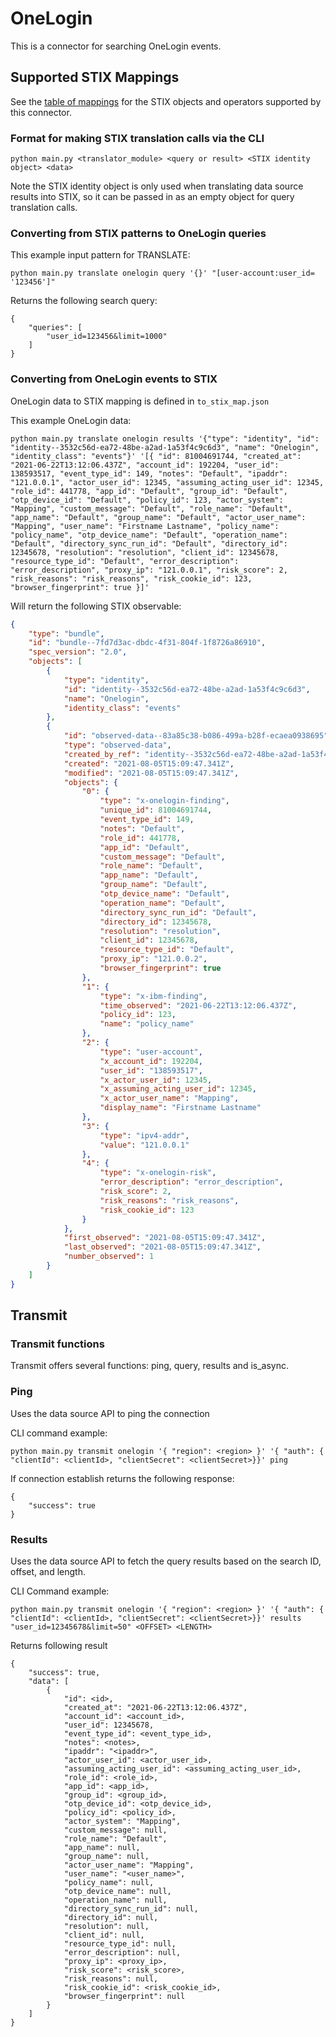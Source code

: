# OneLogin

This is a connector for searching OneLogin events. 

## Supported STIX Mappings

See the [table of mappings](onelogin_supported_stix.md) for the STIX objects and operators supported by this connector.

### Format for making STIX translation calls via the CLI

`python main.py <translator_module> <query or result> <STIX identity object> <data>`

Note the STIX identity object is only used when translating data source results into STIX, so it can be passed in as an empty object for query translation calls.

### Converting from STIX patterns to OneLogin queries

This example input pattern for TRANSLATE:

`python main.py translate onelogin query '{}' "[user-account:user_id= '123456']"`

Returns the following search query:

```
{
    "queries": [
        "user_id=123456&limit=1000"
    ]
}
```

### Converting from OneLogin events to STIX

OneLogin data to STIX mapping is defined in `to_stix_map.json`

This example OneLogin data:

`python main.py translate onelogin results '{"type": "identity", "id": "identity--3532c56d-ea72-48be-a2ad-1a53f4c9c6d3", "name": "Onelogin", "identity_class": "events"}' '[{
            "id": 81004691744,
            "created_at": "2021-06-22T13:12:06.437Z",
            "account_id": 192204,
            "user_id": 138593517,
            "event_type_id": 149,
            "notes": "Default",
            "ipaddr": "121.0.0.1",
            "actor_user_id": 12345,
            "assuming_acting_user_id": 12345,
            "role_id": 441778,
            "app_id": "Default",
            "group_id": "Default",
            "otp_device_id": "Default",
            "policy_id": 123,
            "actor_system": "Mapping",
            "custom_message": "Default",
            "role_name": "Default",
            "app_name": "Default",
            "group_name": "Default",
            "actor_user_name": "Mapping",
            "user_name": "Firstname Lastname",
            "policy_name": "policy_name",
            "otp_device_name": "Default",
            "operation_name": "Default",
            "directory_sync_run_id": "Default",
            "directory_id": 12345678,
            "resolution": "resolution",
            "client_id": 12345678,
            "resource_type_id": "Default",
            "error_description": "error_description",
            "proxy_ip": "121.0.0.1",
            "risk_score": 2,
            "risk_reasons": "risk_reasons",
            "risk_cookie_id": 123,
            "browser_fingerprint": true
        }]'`

Will return the following STIX observable:

```json
{
    "type": "bundle",
    "id": "bundle--7fd7d3ac-dbdc-4f31-804f-1f8726a86910",
    "spec_version": "2.0",
    "objects": [
        {
            "type": "identity",
            "id": "identity--3532c56d-ea72-48be-a2ad-1a53f4c9c6d3",
            "name": "Onelogin",
            "identity_class": "events"
        },
        {
            "id": "observed-data--83a85c38-b086-499a-b28f-ecaea0938695",
            "type": "observed-data",
            "created_by_ref": "identity--3532c56d-ea72-48be-a2ad-1a53f4c9c6d3",
            "created": "2021-08-05T15:09:47.341Z",
            "modified": "2021-08-05T15:09:47.341Z",
            "objects": {
                "0": {
                    "type": "x-onelogin-finding",
                    "unique_id": 81004691744,
                    "event_type_id": 149,
                    "notes": "Default",
                    "role_id": 441778,
                    "app_id": "Default",
                    "custom_message": "Default",
                    "role_name": "Default",
                    "app_name": "Default",
                    "group_name": "Default",
                    "otp_device_name": "Default",
                    "operation_name": "Default",
                    "directory_sync_run_id": "Default",
                    "directory_id": 12345678,
                    "resolution": "resolution",
                    "client_id": 12345678,
                    "resource_type_id": "Default",
                    "proxy_ip": "121.0.0.2",
                    "browser_fingerprint": true
                },
                "1": {
                    "type": "x-ibm-finding",
                    "time_observed": "2021-06-22T13:12:06.437Z",
                    "policy_id": 123,
                    "name": "policy_name"
                },
                "2": {
                    "type": "user-account",
                    "x_account_id": 192204,
                    "user_id": "138593517",
                    "x_actor_user_id": 12345,
                    "x_assuming_acting_user_id": 12345,
                    "x_actor_user_name": "Mapping",
                    "display_name": "Firstname Lastname"
                },
                "3": {
                    "type": "ipv4-addr",
                    "value": "121.0.0.1"
                },
                "4": {
                    "type": "x-onelogin-risk",
                    "error_description": "error_description",
                    "risk_score": 2,
                    "risk_reasons": "risk_reasons",
                    "risk_cookie_id": 123
                }
            },
            "first_observed": "2021-08-05T15:09:47.341Z",
            "last_observed": "2021-08-05T15:09:47.341Z",
            "number_observed": 1
        }
    ]
}
```
## Transmit

### Transmit functions

Transmit offers several functions: ping, query, results and is_async.

### Ping

Uses the data source API to ping the connection

CLI command example:
```
python main.py transmit onelogin '{ "region": <region> }' '{ "auth": { "clientId": <clientId>, "clientSecret": <clientSecret>}}' ping
```
If connection establish returns the following response:
```
{
    "success": true
}
```
### Results

Uses the data source API to fetch the query results based on the search ID, offset, and length.

CLI Command example:
```
python main.py transmit onelogin '{ "region": <region> }' '{ "auth": { "clientId": <clientId>, "clientSecret": <clientSecret>}}' results "user_id=12345678&limit=50" <OFFSET> <LENGTH> 
```
Returns following result
```
{
    "success": true,
    "data": [
        {
            "id": <id>,
            "created_at": "2021-06-22T13:12:06.437Z",
            "account_id": <account_id>,
            "user_id": 12345678,
            "event_type_id": <event_type_id>,
            "notes": <notes>,
            "ipaddr": "<ipaddr>",
            "actor_user_id": <actor_user_id>,
            "assuming_acting_user_id": <assuming_acting_user_id>,
            "role_id": <role_id>,
            "app_id": <app_id>,
            "group_id": <group_id>,
            "otp_device_id": <otp_device_id>,
            "policy_id": <policy_id>,
            "actor_system": "Mapping",
            "custom_message": null,
            "role_name": "Default",
            "app_name": null,
            "group_name": null,
            "actor_user_name": "Mapping",
            "user_name": "<user_name>",
            "policy_name": null,
            "otp_device_name": null,
            "operation_name": null,
            "directory_sync_run_id": null,
            "directory_id": null,
            "resolution": null,
            "client_id": null,
            "resource_type_id": null,
            "error_description": null,
            "proxy_ip": <proxy_ip>,
            "risk_score": <risk_score>,
            "risk_reasons": null,
            "risk_cookie_id": <risk_cookie_id>,
            "browser_fingerprint": null
        }
    ]
}
```